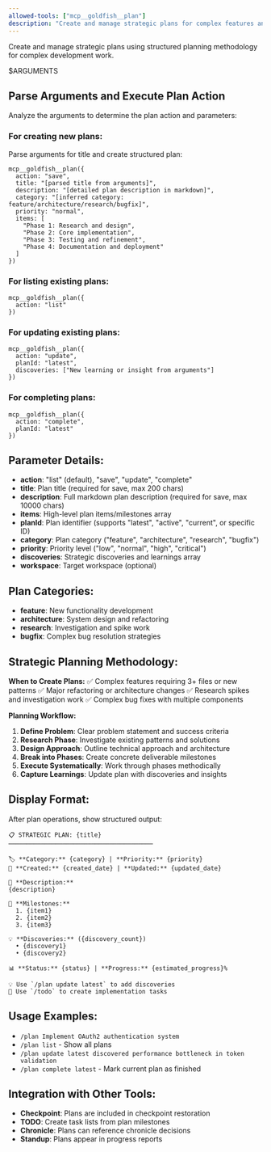 ```yaml
---
allowed-tools: ["mcp__goldfish__plan"]
description: "Create and manage strategic plans for complex features and projects"
---
```


Create and manage strategic plans using structured planning methodology for complex development work.

$ARGUMENTS

## Parse Arguments and Execute Plan Action

Analyze the arguments to determine the plan action and parameters:

### For creating new plans:
Parse arguments for title and create structured plan:
```
mcp__goldfish__plan({
  action: "save",
  title: "[parsed title from arguments]",
  description: "[detailed plan description in markdown]",
  category: "[inferred category: feature/architecture/research/bugfix]",
  priority: "normal",
  items: [
    "Phase 1: Research and design",
    "Phase 2: Core implementation", 
    "Phase 3: Testing and refinement",
    "Phase 4: Documentation and deployment"
  ]
})
```

### For listing existing plans:
```
mcp__goldfish__plan({
  action: "list"
})
```

### For updating existing plans:
```
mcp__goldfish__plan({
  action: "update",
  planId: "latest",
  discoveries: ["New learning or insight from arguments"]
})
```

### For completing plans:
```
mcp__goldfish__plan({
  action: "complete",
  planId: "latest"
})
```

## Parameter Details:
- **action**: "list" (default), "save", "update", "complete"
- **title**: Plan title (required for save, max 200 chars)
- **description**: Full markdown plan description (required for save, max 10000 chars)
- **items**: High-level plan items/milestones array
- **planId**: Plan identifier (supports "latest", "active", "current", or specific ID)
- **category**: Plan category ("feature", "architecture", "research", "bugfix")
- **priority**: Priority level ("low", "normal", "high", "critical")
- **discoveries**: Strategic discoveries and learnings array
- **workspace**: Target workspace (optional)

## Plan Categories:
- **feature**: New functionality development
- **architecture**: System design and refactoring  
- **research**: Investigation and spike work
- **bugfix**: Complex bug resolution strategies

## Strategic Planning Methodology:

**When to Create Plans:**
✅ Complex features requiring 3+ files or new patterns
✅ Major refactoring or architecture changes
✅ Research spikes and investigation work
✅ Complex bug fixes with multiple components

**Planning Workflow:**
1. **Define Problem**: Clear problem statement and success criteria
2. **Research Phase**: Investigate existing patterns and solutions
3. **Design Approach**: Outline technical approach and architecture
4. **Break into Phases**: Create concrete deliverable milestones
5. **Execute Systematically**: Work through phases methodically
6. **Capture Learnings**: Update plan with discoveries and insights

## Display Format:

After plan operations, show structured output:

```
📋 STRATEGIC PLAN: {title}
────────────────────────────────────────

🏷️ **Category:** {category} | **Priority:** {priority}
📅 **Created:** {created_date} | **Updated:** {updated_date}

📄 **Description:**
{description}

🎯 **Milestones:**
  1. {item1}
  2. {item2}
  3. {item3}

💡 **Discoveries:** ({discovery_count})
  • {discovery1}
  • {discovery2}

📊 **Status:** {status} | **Progress:** {estimated_progress}%

💡 Use `/plan update latest` to add discoveries
🎯 Use `/todo` to create implementation tasks
```

## Usage Examples:
- `/plan Implement OAuth2 authentication system`
- `/plan list` - Show all plans
- `/plan update latest discovered performance bottleneck in token validation`
- `/plan complete latest` - Mark current plan as finished

## Integration with Other Tools:
- **Checkpoint**: Plans are included in checkpoint restoration
- **TODO**: Create task lists from plan milestones  
- **Chronicle**: Plans can reference chronicle decisions
- **Standup**: Plans appear in progress reports